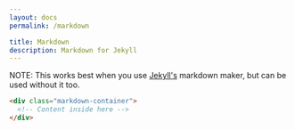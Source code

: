 ```yaml
---
layout: docs
permalink: /markdown

title: Markdown
description: Markdown for Jekyll
---
```


NOTE: This works best when you use [Jekyll's](https://jekyllrb.com/) markdown maker, but can be used without it too.
```html
<div class="markdown-container">
  <!-- Content inside here -->
</div>
```
